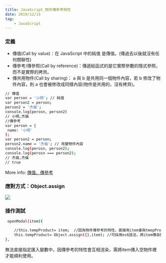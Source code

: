 ```yaml
---
title: JavaScript_物件傳參考特性
date: 2019/12/15
tag: 
    - JavaScript
---
```


### 定義

- 傳值(Call by value)：在 JavaScript 中的純值 是傳值。(傳過去以後就沒有任何關聯性)
- 傳參考/傳參照(Call by reference)：傳遞給函式的是它實際參數的隱式參照，而不是實際的拷貝。
- 傳共用物件(Call by sharing)： a 與 b 是共用同一個物件內容，若 b 修改了物件內容，則 a 也會被修改成同樣內容(物件是共用的，沒有拷貝)。

``` bash
// 傳值
var person = '小明'; // 純值
var person2 = person;
person2 = '杰倫';
console.log(perosn, person2)
// 小明,杰倫
//傳參考
var person = {
 name: '小明'
};
var person2 = person;
perosn2.name = '杰倫'; // 改變物件內容
console.log(perosn, person2);
console.log(perosn === person2);
// 杰倫,杰倫
// true
```

More info: [傳值、傳參考](https://medium.com/@kumoshih/js-%E6%A0%B8%E5%BF%83%E7%AF%87-%E5%82%B3%E5%80%BC-%E5%82%B3%E5%8F%83%E8%80%83-5fdc5023e549)



### 應對方式：Object.assign

![](https://i.imgur.com/GGbYNRa.png)



### 操作測試

``` bash
 openModal(item){

    //this.tempProduct= item;  //因為物件傳參考的特性，直接用item會與tmepProduct相同
    this.tempProduct= Object.assign({},item); //可採用es6語法，將item傳自獨立的空物件裡，才不會互相渲染
},
```

無法直接指定匯入變數中，因傳參考的特性會互相渲染，需將item傳入空物件裡才能順利使用。

